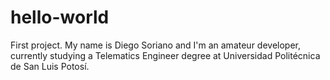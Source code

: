 # hello-world
First project. 
My name is Diego Soriano and I'm an amateur developer, currently studying a Telematics Engineer degree at Universidad Politécnica de San Luis Potosí.
